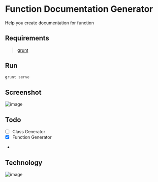 # Function Documentation Generator

Help you create documentation for function

## Requirements
> [grunt](http://gruntjs.com/installing-grunt)

## Run
```sh
grunt serve
```


## Screenshot
![image](https://cloud.githubusercontent.com/assets/1780281/3640596/4bf72a38-10a5-11e4-87e8-f4abbedc423d.png)

## Todo
- [ ] Class Generator
- [x] Function Generator
- 

## Technology
![image](http://isaachunter.ca/include/skills/skill-angular.png)
